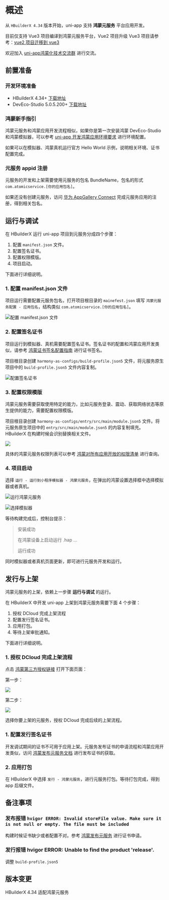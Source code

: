 # 概述

从 `HBuilderX 4.34` 版本开始，uni-app 支持 **鸿蒙元服务** 平台应用开发。

目前仅支持 Vue3 项目编译到鸿蒙元服务平台，Vue2 项目升级 Vue3 项目请参考：[vue2 项目迁移到 vue3](../migration-to-vue3.md)

欢迎加入 [uni-app鸿蒙化技术交流群](https://im.dcloud.net.cn/#/?joinGroup=668685db8185e1e6e7b7b15e) 进行交流。

## 前置准备

### 开发环境准备

- HBuilderX 4.34+ [下载地址](https://www.dcloud.io/hbuilderx.html)
- DevEco-Studio 5.0.5.200+ [下载地址](https://developer.huawei.com/consumer/cn/download/)

### 鸿蒙新手指引

鸿蒙元服务和鸿蒙应用开发流程相似，如果你是第一次安装鸿蒙 DevEco-Studio 和鸿蒙模拟器，可以参考 [uni-app 开发鸿蒙应用环境要求](../harmony/runbuild) 进行环境配置。

如果可以在模拟器、鸿蒙真机运行官方 Hello World 示例，说明相关环境、证书配置完成。

### 元服务 appid 注册

元服务的开发和上架需要使用元服务的包名 BundleName，包名的形式 `com.atomicservice.[你的应用包名]`。

如果还没有创建元服务，访问 [华为 AppGallery Connect](https://developer.huawei.com/consumer/cn/service/josp/agc/index.html#/myApp) 完成元服务应用的注册，得到相关包名。

## 运行与调试

在 HBuilderX 运行 uni-app 项目到元服务分成四个步骤：

1. 配置 `manifest.json` 文件。
2. 配置签名证书。
3. 配置权限模版。
4. 项目启动。

下面进行详细说明。

### 1. 配置 manifest.json 文件

项目运行需要配置元服务包名，打开项目根目录的 `mainefest.json` 填写 `鸿蒙元服务配置 - 应用包名`，结构类似 `com.atomicservice.[你的应用包名]`。

![ 配置 manifest.json 文件](https://web-ext-storage.dcloud.net.cn/uni-app/harmony/f7a94969-59d3-42ad-84be-adf5bcadcd54.png)

### 2. 配置签名证书

项目运行到模拟器、真机需要配置签名证书。签名证书的配置和鸿蒙应用开发类似，请参考 [鸿蒙证书签名配置指南](../harmony/runbuild.md#signature) 进行证书签名。

项目根目录创建 `harmony-as-configs/build-profile.json5` 文件，将元服务原生项目中的 `build-profile.json5` 文件内容复制。

![配置签名证书](https://web-ext-storage.dcloud.net.cn/uni-app/harmony/25329a0f-75bf-4812-8efc-3ada29e4ae23.png)

### 3. 配置权限模版

鸿蒙元服务需要获取使用特定的能力，比如元服务登录、震动、获取网络状态等原生提供的能力，需要配置权限模版。

项目根目录创建 `harmony-as-configs/entry/src/main/module.json5` 文件。将元服务原生项目中的 `entry/src/main/module.json5` 的内容复制填充。HBuilderX 在构建时候会识别替换相关文件。

![](https://web-ext-storage.dcloud.net.cn/uni-app/harmony/1206d3f5-5789-4856-b1e3-3928e6c01995.png)

具体的鸿蒙元服务权限列表可以参考 [鸿蒙对所有应用开放的权限清单](https://developer.huawei.com/consumer/cn/doc/harmonyos-guides-V5/permissions-for-all-V5) 进行查询。

### 4. 项目启动

选择 `运行 - 运行到小程序模拟器 - 鸿蒙元服务`，在弹出的鸿蒙设置选择框中选择模拟器或者真机。

![运行鸿蒙元服务](https://web-ext-storage.dcloud.net.cn/uni-app/harmony/48d95bfd-418d-4dfd-8715-b03c8d9841f1.png)

![选择模拟器](https://web-ext-storage.dcloud.net.cn/uni-app/harmony/00014bd7-d578-4451-92d1-94f4cbbc52a3.png)


等待构建完成后，控制台提示：

> 安装成功
>
> 在鸿蒙设备上启动运行 .hap ...
>
> 运行成功

同时模拟器或者真机页面更新，即可进行元服务开发和运行。

## 发行与上架

鸿蒙元服务的上架，依赖上一步骤 **运行与调试** 的运行。

在 HBuilderX 中开发 uni-app 上架到鸿蒙元服务需要下面 4 个步骤：

1. 授权 DCloud 完成上架流程
2. 配置发行签名证书。
3. 应用打包。
4. 等待上架审批通知。

下面进行详细说明。

### 1. 授权 DCloud 完成上架流程

点击 [鸿蒙第三方授权链接](https://developer.huawei.com/consumer/cn/service/josp/agc/index.html#/authorization?clientId=1553077832379297600&type=1) 打开下面页面：

第一步：

![](https://web-ext-storage.dcloud.net.cn/uni-app/harmony/f4f354d9-bfe0-4a75-aaa5-65ca66882316.png)

第二步：

![](https://web-ext-storage.dcloud.net.cn/uni-app/harmony/fd9c19a8-40e5-482f-a94c-b527cd8952f8.png)

选择你要上架的元服务，授权 DCloud 完成后续的上架流程。

### 1. 配置发行签名证书

开发调试期间的证书不可用于应用上架。元服务发布证书的申请流程和鸿蒙应用开发类似，访问 [鸿蒙发布元服务文档](https://developer.huawei.com/consumer/cn/doc/app/agc-help-harmonyos-releaseservice-0000001946273965) 进行发布证书的获取。

### 2. 应用打包

在 HBuilderX 中选择 `发行 - 鸿蒙元服务`，进行元服务打包。等待打包完成，得到 app 后缀文件。



## 备注事项

### 发布报错 `hvigor ERROR: Invalid storeFile value. Make sure it is not null or empty. The file must be included`

构建时候证书缺少或者配置不对。参考 [鸿蒙发布元服务](https://developer.huawei.com/consumer/cn/doc/app/agc-help-harmonyos-releaseservice-0000001946273965) 进行证书申请。

### 发行报错 hvigor ERROR: Unable to find the product 'release'.

调整 `build-profile.json5`


## 版本变更

HBuilderX 4.34 适配鸿蒙元服务

